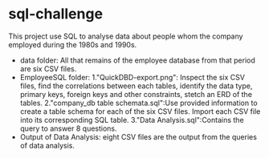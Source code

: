 # sql-challenge
This project use SQL to analyse data about people whom the company employed during the 1980s and 1990s.
- data folder: All that remains of the employee database from that period are six CSV files.
- EmployeeSQL folder:
  1."QuickDBD-export.png": Inspect the six CSV files, find the correlations between each tables, identify the data type, primary keys, foreign keys and other constraints, stetch an ERD of the tables.
  2."company_db table schemata.sql":Use provided information to create a table schema for each of the six CSV files. Import each CSV file into its corresponding SQL table.
  3."Data Analysis.sql":Contains the query to answer 8 questions.
- Output of Data Analysis: eight CSV files are the output from the queries of data analysis.
